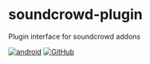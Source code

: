 # soundcrowd-plugin
Plugin interface for soundcrowd addons

[![android](https://github.com/soundcrowd/soundcrowd-plugin/actions/workflows/android.yml/badge.svg)](https://github.com/soundcrowd/soundcrowd-plugin/actions/workflows/android.yml)
[![GitHub](https://img.shields.io/github/license/soundcrowd/soundcrowd.svg)](LICENSE)
